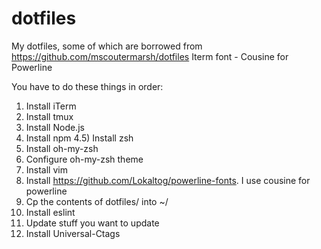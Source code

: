 # dotfiles
My dotfiles, some of which are borrowed from https://github.com/mscoutermarsh/dotfiles
Iterm font - Cousine for Powerline

You have to do these things in order:

1) Install iTerm
2) Install tmux
3) Install Node.js
4) Install npm
4.5) Install zsh
5) Install oh-my-zsh
6) Configure oh-my-zsh theme
7) Install vim
8) Install https://github.com/Lokaltog/powerline-fonts. I use cousine for powerline
9) Cp the contents of dotfiles/ into ~/
10) Install eslint
11) Update stuff you want to update
12) Install Universal-Ctags
